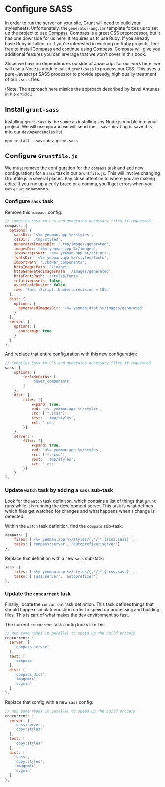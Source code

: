 # Configure SASS 
In order to run the server on your site, Grunt will need to build your stylesheets. Unfortunately, the `generator-angular` template forces us to set up the project to use [Compass](http://compass-style.org/). Compass is a great CSS preprocessor, but it has one downside for us here: It requires us to use Ruby. If you already have Ruby installed, or if you're interested in working on Ruby projects, feel free to [install Compass](http://compass-style.org/install/) and continue using Compass. Compass will give you additional features you can leverage that we won't cover in this book.

Since we have no dependencies outside of Javascript for our work here, we will use a Node.js module called `grunt-sass` to process our CSS. This uses a pure-Javascript SASS processor to provide speedy, high quality treatment of our `.scss` files. 

(Note: The approach here mimics the approach described by Ravel Antunes in [his article](http://ravelantunes.com/blog/angular-generator-libsass/).)

## Install `grunt-sass`
Installing `grunt-sass` is the same as installing any Node.js module into your project. We will use `npm` and we will send the `--save-dev` flag to save this into our `devDependencies` list.

```
npm install --save-dev grunt-sass
```

## Configure `Gruntfile.js`
We must remove the configuration for the `compass` task and add new configurations for a `sass` task in our `Gruntfile.js`. This will involve changing Gruntfile.js in several places. Pay close attention to where you are making edits. If you mix up a curly brace or a comma, you'll get errors when you run `grunt` commands.

### Configure `sass` task
Remove this `compass` config:

```js
// Compiles Sass to CSS and generates necessary files if requested
compass: {
  options: {
    sassDir: '<%= yeoman.app %>/styles',
    cssDir: '.tmp/styles',
    generatedImagesDir: '.tmp/images/generated',
    imagesDir: '<%= yeoman.app %>/images',
    javascriptsDir: '<%= yeoman.app %>/scripts',
    fontsDir: '<%= yeoman.app %>/styles/fonts',
    importPath: './bower_components',
    httpImagesPath: '/images',
    httpGeneratedImagesPath: '/images/generated',
    httpFontsPath: '/styles/fonts',
    relativeAssets: false,
    assetCacheBuster: false,
    raw: 'Sass::Script::Number.precision = 10\n'
  },
  dist: {
    options: {
      generatedImagesDir: '<%= yeoman.dist %>/images/generated'
    }
  },
  server: {
    options: {
      sourcemap: true
    }
  }
},
```
And replace that entire configuration with this new configuration:

```js
// Compiles Sass to CSS and generates necessary files if requested
sass: {
    options: {
        includePaths: [
            'bower_components'
        ]
    },
    dist: {
        files: [{
            expand: true,
            cwd: '<%= yeoman.app %>/styles',
            src: ['*.scss'],
            dest: '.tmp/styles',
            ext: '.css'
        }]
    },
    server: {
        files: [{
            expand: true,
            cwd: '<%= yeoman.app %>/styles',
            src: ['*.scss'],
            dest: '.tmp/styles',
            ext: '.css'
        }]
    }
},
```

### Update `watch` task by adding a `sass` sub-task
Look for the `watch` task definition, which contains a list of things that `grunt` runs while it is running the development server. This task is what defines which files get watched for changes and what happens when a change is detected.

Within the `watch` task definition, find the `compass` sub-task:

```js
compass: {
    files: ['<%= yeoman.app %>/styles/{,*/}*.{scss,sass}'],
    tasks: ['compass:server', 'autoprefixer:server']
},
```
Replace that definition with a new `sass` sub-task:

```js
sass: {
    files: ['<%= yeoman.app %>/styles/{,*/}*.{scss,sass}'],
    tasks: ['sass:server', 'autoprefixer']
},
```

### Update the `concurrent` task
Finally, locate the `concurrent` task definition. This task defines things that should happen simulatneously in order to speed up processing and building files. This is part of what makes the dev environment so fast.

The current `concurrent` task config looks like this:

```js
// Run some tasks in parallel to speed up the build process
concurrent: {
  server: [
    'compass:server'
  ],
  test: [
    'compass'
  ],
  dist: [
    'compass:dist',
    'imagemin',
    'svgmin'
  ]
},
```
Replace that config with a new `sass` config:
```js
// Run some tasks in parallel to speed up the build process
concurrent: {
  server: [
    'sass:server',
    'copy:styles'
  ],
  test: [
    'copy:styles'
  ],
  dist: [
    'sass',
    'copy:styles',
    'imagemin',
    'svgmin'
  ]
},
```
